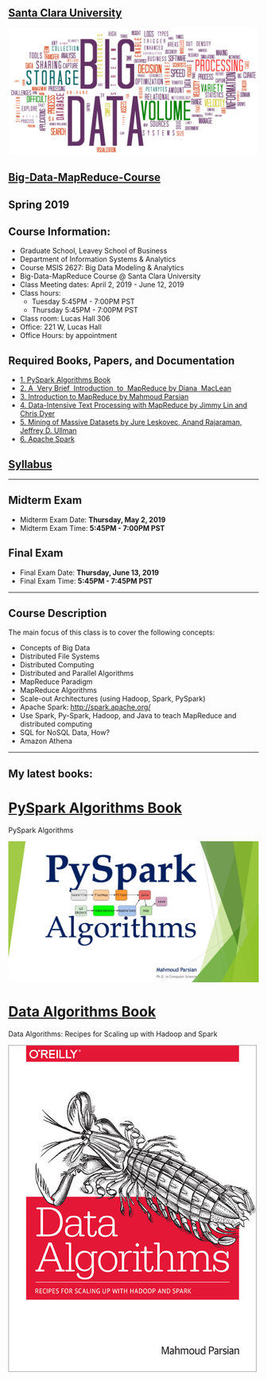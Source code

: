 [Santa Clara University](http://scu.edu/)
-----------------------------------------


<img src="images/big-data-words2.png"/>


[Big-Data-MapReduce-Course](https://www.scu.edu/business/ms-information-systems/curriculum/msis-courses/)
----------------------------

## Spring 2019
## Course Information: 
* Graduate School, Leavey School of Business
* Department of Information Systems & Analytics
* Course MSIS 2627: Big Data Modeling & Analytics
* Big-Data-MapReduce Course @ Santa Clara University
* Class Meeting dates: April 2, 2019 - June 12, 2019
* Class hours:  
	* Tuesday 5:45PM - 7:00PM PST
	* Thursday 5:45PM - 7:00PM PST
* Class room: Lucas Hall 306 
* Office: 221 W, Lucas Hall
* Office Hours: by appointment

## Required Books, Papers, and Documentation 

* [1. PySpark Algorithms Book](https://github.com/mahmoudparsian/pyspark-algorithms)
* [2. A  Very Brief  Introduction  to  MapReduce by Diana  MacLean](http://hci.stanford.edu/courses/cs448g/a2/files/map_reduce_tutorial.pdf)
* [3. Introduction to MapReduce by Mahmoud Parsian](http://mapreduce4hackers.com/docs/Introduction-to-MapReduce.pdf)
* [4. Data-Intensive Text Processing with MapReduce by Jimmy Lin and Chris Dyer](http://lintool.github.io/MapReduceAlgorithms/ed1n/MapReduce-algorithms.pdf)
* [5. Mining of Massive Datasets by Jure Leskovec, Anand Rajaraman, Jeffrey D. Ullman](http://infolab.stanford.edu/~ullman/mmds/book.pdf)
* [6. Apache Spark](http://spark.apache.org/)

## [Syllabus](./syllabus/2019-Spring/)
----------------------------


## Midterm Exam 
* Midterm Exam Date: **Thursday, May 2, 2019**
* Midterm Exam Time: **5:45PM - 7:00PM PST**

## Final Exam 
* Final Exam Date: **Thursday, June 13, 2019**
* Final Exam Time: **5:45PM - 7:45PM PST**

----------------------------


## Course Description
The main focus of this class is to cover the following concepts:

* Concepts of Big Data
* Distributed File Systems
* Distributed Computing
* Distributed and Parallel Algorithms
* MapReduce Paradigm
* MapReduce Algorithms
* Scale-out Architectures (using Hadoop, Spark, PySpark)
* Apache Spark: http://spark.apache.org/
* Use Spark, Py-Spark, Hadoop, and Java to teach MapReduce and distributed computing
* SQL for NoSQL Data, How?
* Amazon Athena   
---------------------------

## My latest books: 


[PySpark Algorithms Book](https://github.com/mahmoudparsian/pyspark-algorithms)
======================
PySpark Algorithms


[![PySpark Algorithms Book](images/pyspark_algorithms.jpg)](https://github.com/mahmoudparsian/pyspark-algorithms)




[Data Algorithms Book](http://shop.oreilly.com/product/0636920033950.do)
======================
Data Algorithms: Recipes for Scaling up with Hadoop and Spark


[![Data Algorithms Book](images/large-image.jpg)](http://shop.oreilly.com/product/0636920033950.do)

